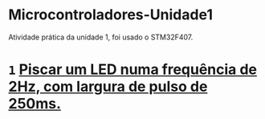 # Microcontroladores-Unidade1
 Atividade prática da unidade 1, foi usado o STM32F407.

# `1` [Piscar um LED numa frequência de 2Hz, com largura de pulso de 250ms.](questoesPraticas/questao01.md)
